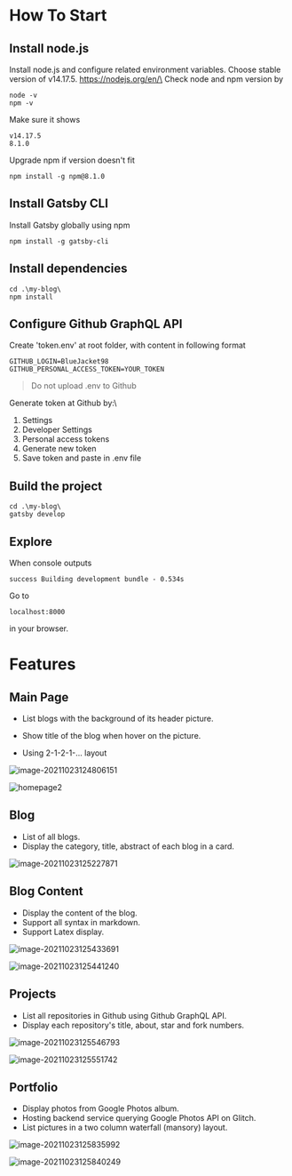 # How To Start

## Install node.js

Install node.js and configure related environment variables. Choose stable version of v14.17.5.
https://nodejs.org/en/\
Check node and npm version by

```shell
node -v
npm -v
```

Make sure it shows

```shell
v14.17.5
8.1.0
```

Upgrade npm if version doesn't fit

```shell
npm install -g npm@8.1.0
```

## Install Gatsby CLI

Install Gatsby globally using npm

```shell
npm install -g gatsby-cli
```

## Install dependencies

```shell
cd .\my-blog\
npm install
```

## Configure Github GraphQL API

Create 'token.env' at root folder, with content in following format

```
GITHUB_LOGIN=BlueJacket98
GITHUB_PERSONAL_ACCESS_TOKEN=YOUR_TOKEN
```

> Do not upload .env to Github

Generate token at Github by:\

1. Settings
2. Developer Settings
3. Personal access tokens
4. Generate new token
5. Save token and paste in .env file

## Build the project

```shell
cd .\my-blog\
gatsby develop
```

## Explore

When console outputs

```shell
success Building development bundle - 0.534s
```

Go to

```
localhost:8000
```

in your browser.

# Features

## Main Page

- List blogs with the background of its header picture.

- Show title of the blog when hover on the picture.
- Using 2-1-2-1-... layout

![image-20211023124806151](image-20211023124806151.png)

![homepage2](homepage2.jpg)

## Blog

- List of all blogs.
- Display the category, title, abstract of each blog in a card.

![image-20211023125227871](image-20211023125227871.png)

## Blog Content

- Display the content of the blog.
- Support all syntax in markdown.
- Support Latex display.

![image-20211023125433691](image-20211023125433691.png)

![image-20211023125441240](image-20211023125441240.png)

## Projects

- List all repositories in Github using Github GraphQL API.
- Display each repository's title, about, star and fork numbers.

![image-20211023125546793](image-20211023125546793.png)

![image-20211023125551742](image-20211023125551742.png)

## Portfolio

- Display photos from Google Photos album.
- Hosting backend service querying Google Photos API on Glitch.
- List pictures in a two column waterfall (mansory) layout.

![image-20211023125835992](image-20211023125835992.png)

![image-20211023125840249](image-20211023125840249.png)
